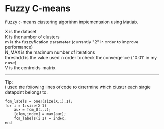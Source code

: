 # Fuzzy C-means

Fuzzy c-means clustering algorithm implementation using Matlab.

X is the dataset  
K is the number of clusters  
m is the fuzzyfication parameter (currently "2" in order to improve performance)  
N_MAX is the maximum number of iterations  
threshold is the value used in order to check the convergence ("0.01" in my case)  
V is the centroids' matrix.  

______________________________________________________________________________________________

Tip:  
I used the following lines of code to determine which cluster each single datapoint belongs to.  

```
fcm_labels = ones(size(X,1),1);  
for i = 1:size(X,1)  
    aux = fcm_U(i,:);  
    [elem,index] = max(aux);  
    fcm_labels(i,1) = index;   
end 
```

